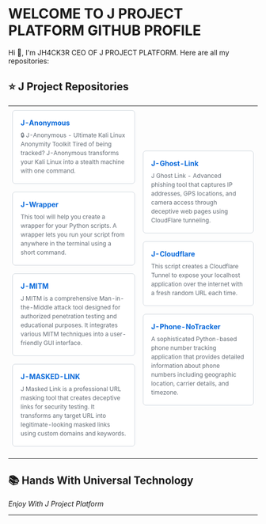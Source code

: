 # WELCOME TO J PROJECT PLATFORM GITHUB PROFILE

Hi 👋, I'm JH4CK3R CEO OF J PROJECT PLATFORM. Here are all my repositories:

## ⭐ J Project Repositories

<div>
<table>
<tr>

<!-- COLUMN LEFT -->
<td style="padding: 8px;">
<div style="border: 1px solid #d0d7de; border-radius: 6px; padding: 16px; background-color: #ffffff; margin-bottom: 16px;">
    <div style="margin-bottom: 8px;">
        <a href="https://github.com/jprojectplatform/J-Anonymous" style="font-size: 14px; font-weight: 700; color: #0969da; text-decoration: none;">
            <strong> J-Anonymous </strong>
        </a>
    </div>
    <p style="font-size: 12px; color: #656d76; margin: 0; line-height: 1.5;">
        🔒 J-Anonymous - Ultimate Kali Linux Anonymity Toolkit Tired of being tracked? J-Anonymous transforms your Kali Linux into a stealth machine with one command. 
    </p>
</div>

  
<div style="border: 1px solid #d0d7de; border-radius: 6px; padding: 16px; background-color: #ffffff; margin-bottom: 16px;">
    <div style="margin-bottom: 8px;">
        <a href="https://github.com/jprojectplatform/J-Wrapper" style="font-size: 14px; font-weight: 700; color: #0969da; text-decoration: none;">
            <strong> J-Wrapper </strong>
        </a>
    </div>
    <p style="font-size: 12px; color: #656d76; margin: 0; line-height: 1.5;">
        This tool will help you create a wrapper for your Python scripts. A wrapper lets you run your script from anywhere in the terminal using a short command. 
    </p>
</div>


<div style="border: 1px solid #d0d7de; border-radius: 6px; padding: 16px; background-color: #ffffff; margin-bottom: 16px;">
    <div style="margin-bottom: 8px;">
        <a href="https://github.com/jprojectplatform/J-MITM" style="font-size: 14px; font-weight: 700; color: #0969da; text-decoration: none;">
            <strong> J-MITM </strong>
        </a>
    </div>
    <p style="font-size: 12px; color: #656d76; margin: 0; line-height: 1.5;">
        J MITM is a comprehensive Man-in-the-Middle attack tool designed for authorized penetration testing and educational purposes. It integrates various MITM techniques into a user-friendly GUI interface.  
    </p>
</div>

<div style="border: 1px solid #d0d7de; border-radius: 6px; padding: 16px; background-color: #ffffff; margin-bottom: 16px;">
    <div style="margin-bottom: 8px;">
        <a href="https://github.com/jprojectplatform/J-MASKED-LINK" style="font-size: 14px; font-weight: 700; color: #0969da; text-decoration: none;">
            <strong> J-MASKED-LINK </strong>
        </a>
    </div>
    <p style="font-size: 12px; color: #656d76; margin: 0; line-height: 1.5;">
        J Masked Link is a professional URL masking tool that creates deceptive links for security testing. It transforms any target URL into legitimate-looking masked links using custom domains and keywords. 
    </p>
</div>

<!-- Ongeza Juu kwa upande wa kushoto -->
</td>



<!-- COLUMN RIGHT Side -->
<td style="padding: 8px;">
<div style="border: 1px solid #d0d7de; border-radius: 6px; padding: 16px; background-color: #ffffff; margin-bottom: 16px;">
    <div style="margin-bottom: 8px;">
        <a href="https://github.com/jprojectplatform/J-Ghost-Link" style="font-size: 14px; font-weight: 700; color: #0969da; text-decoration: none;">
            <strong> J-Ghost-Link </strong>
        </a>
    </div>
    <p style="font-size: 12px; color: #656d76; margin: 0; line-height: 1.5;">
       J Ghost Link - Advanced phishing tool that captures IP addresses, GPS locations, and camera access through deceptive web pages using CloudFlare tunneling. 
    </p>
</div>

    
<div style="border: 1px solid #d0d7de; border-radius: 6px; padding: 16px; background-color: #ffffff; margin-bottom: 16px;">
    <div style="margin-bottom: 8px;">
        <a href="https://github.com/jprojectplatform/J-Cloudflare" style="font-size: 14px; font-weight: 700; color: #0969da; text-decoration: none;">
            <strong> J-Cloudflare  </strong>
        </a>
    </div>
    <p style="font-size: 12px; color: #656d76; margin: 0; line-height: 1.5;">
       This script creates a Cloudflare Tunnel to expose your localhost application over the internet with a fresh random URL each time. 
    </p>
</div>


<div style="border: 1px solid #d0d7de; border-radius: 6px; padding: 16px; background-color: #ffffff; margin-bottom: 16px;">
    <div style="margin-bottom: 8px;">
        <a href="https://github.com/jprojectplatform/J-Phone-NoTracker" style="font-size: 14px; font-weight: 700; color: #0969da; text-decoration: none;">
            <strong> J-Phone-NoTracker </strong>
        </a>
    </div>
    <p style="font-size: 12px; color: #656d76; margin: 0; line-height: 1.5;">
      A sophisticated Python-based phone number tracking application that provides detailed information about phone numbers including geographic location, carrier details, and timezone.  
    </p>
</div>


<!-- Ongeza Juu kwa upande wa kulia -->
</td>

</tr>
</table>
</div>

## 📚 Hands With Universal Technology

*Enjoy With J Project Platform*

---
